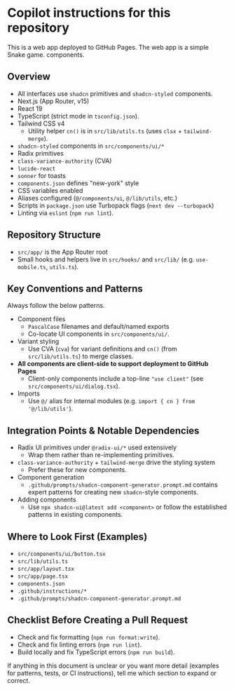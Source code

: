 # Copilot instructions for this repository

This is a web app deployed to GitHub Pages. The web app is a simple Snake game.
components.

## Overview

- All interfaces use `shadcn` primitives and `shadcn-styled` components.
- Next.js (App Router, v15)
- React 19
- TypeScript (strict mode in `tsconfig.json`).
- Tailwind CSS v4
  - Utility helper `cn()` is in `src/lib/utils.ts` (uses `clsx` +
    `tailwind-merge`).
- `shadcn-styled` components in `src/components/ui/*`
- Radix primitives
- `class-variance-authority` (CVA)
- `lucide-react`
- `sonner` for toasts
- `components.json` defines "new-york" style
- CSS variables enabled
- Aliases configured (`@/components/ui`, `@/lib/utils`, etc.)
- Scripts in `package.json` use Turbopack flags (`next dev --turbopack`)
- Linting via `eslint` (`npm run lint`).

## Repository Structure

- `src/app/` is the App Router root
- Small hooks and helpers live in `src/hooks/` and `src/lib/` (e.g.
  `use-mobile.ts`, `utils.ts`).

## Key Conventions and Patterns

Always follow the below patterns.

- Component files
  - `PascalCase` filenames and default/named exports
  - Co-locate UI components in `src/components/ui/`.
- Variant styling
  - Use CVA (`cva`) for variant definitions and `cn()` (from `src/lib/utils.ts`)
    to merge classes.
- **All components are client-side to support deployment to GitHub Pages**
  - Client-only components include a top-line `"use client"` (see
    `src/components/ui/dialog.tsx`).
- Imports
  - Use `@/` alias for internal modules (e.g.
    `import { cn } from '@/lib/utils'`).

## Integration Points & Notable Dependencies

- Radix UI primitives under `@radix-ui/*` used extensively
  - Wrap them rather than re-implementing primitives.
- `class-variance-authority` + `tailwind-merge` drive the styling system
  - Prefer these for new components.
- Component generation
  - `.github/prompts/shadcn-component-generator.prompt.md` contains expert
    patterns for creating new `shadcn`-style components.
- Adding components
  - Use `npx shadcn-ui@latest add <component>` or follow the established
    patterns in existing components.

## Where to Look First (Examples)

- `src/components/ui/button.tsx`
- `src/lib/utils.ts`
- `src/app/layout.tsx`
- `src/app/page.tsx`
- `components.json`
- `.github/instructions/*`
- `.github/prompts/shadcn-component-generator.prompt.md`

## Checklist Before Creating a Pull Request

- Check and fix formatting (`npm run format:write`).
- Check and fix linting errors (`npm run lint`).
- Build locally and fix TypeScript errors (`npm run build`).

If anything in this document is unclear or you want more detail (examples for
patterns, tests, or CI instructions), tell me which section to expand or
correct.
